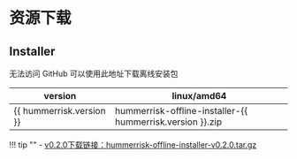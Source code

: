 # 资源下载

## Installer

无法访问 GitHub 可以使用此地址下载离线安装包

| version                  | linux/amd64                                               |
| ------------------------ |-----------------------------------------------------------|
| {{ hummerrisk.version }} | hummerrisk-offline-installer-{{ hummerrisk.version }}.zip |


!!! tip ""
    - [v0.2.0下载链接：hummerrisk-offline-installer-v0.2.0.tar.gz](https://company.hummercloud.com/offline-package/hummerrisk/x86_64/hummerrisk-offline-installer-v0.2.0.tar.gz)
